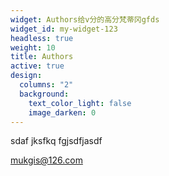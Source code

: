 ```yaml
---
widget: Authors给v分的高分梵蒂冈gfds
widget_id: my-widget-123
headless: true
weight: 10
title: Authors
active: true
design:
  columns: "2"
  background:
    text_color_light: false
    image_darken: 0
---
```

s﻿daf jksfkq fgjsdfjasdf



<!--StartFragment-->

mukgis@126.com

<!--EndFragment-->